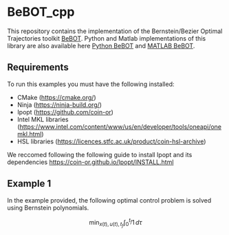 # BeBOT_cpp
This repository contains the implementation of the Bernstein/Bezier Optimal Trajectories toolkit [BeBOT](https://github.com/caslabuiowa/BeBOT). Python and Matlab implementations of this library are also available here [Python BeBOT](https://github.com/caslabuiowa/BeBOT) and [MATLAB BeBOT](https://github.com/caslabuiowa/BeBOT_MATLAB).


## Requirements
To run this examples you must have the following installed:
- CMake (https://cmake.org/)
- Ninja (https://ninja-build.org/)
- Ipopt (https://github.com/coin-or)
- Intel MKL libraries (https://www.intel.com/content/www/us/en/developer/tools/oneapi/onemkl.html)
- HSL libraries (https://licences.stfc.ac.uk/product/coin-hsl-archive)

We reccomed following the following guide to install Ipopt and its dependencies https://coin-or.github.io/Ipopt/INSTALL.html

## Example 1
In the example provided, the following optimal control problem is solved using Bernstein polynomials.

$$
\min_{x(t),u(t),t_f} \int_0^{t_f} 1 \, d\tau
$$